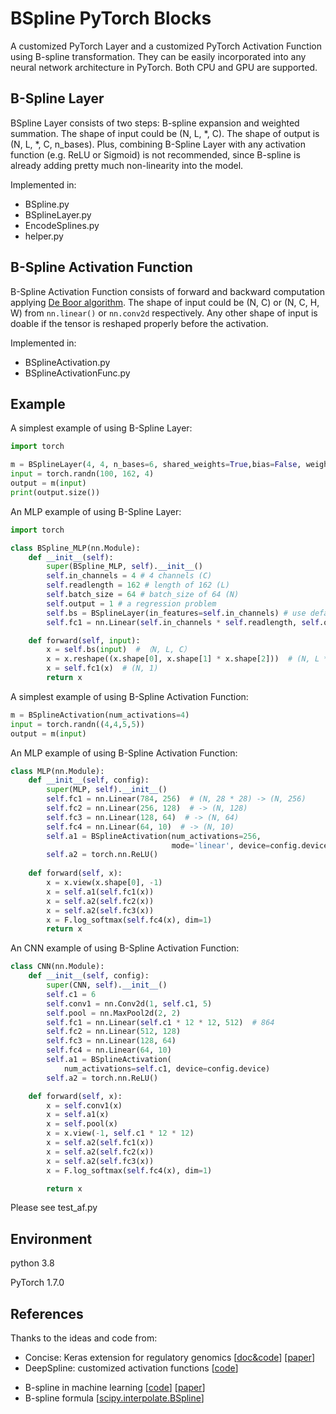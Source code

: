 # BSpline PyTorch Blocks

A customized PyTorch Layer and a customized PyTorch Activation Function using B-spline transformation. They can be easily incorporated into any neural network architecture in PyTorch. Both CPU and GPU are supported.



## B-Spline Layer

BSpline Layer consists of two steps: B-spline expansion and weighted summation. The shape of input could be (N, L, *, C). The shape of output is (N, L, *, C, n_bases). Plus, combining B-Spline Layer with any activation function (e.g. ReLU or Sigmoid) is not recommended, since B-spline is already adding pretty much non-linearity into the model.

Implemented in:

* BSpline.py
* BSplineLayer.py
* EncodeSplines.py
* helper.py



## B-Spline Activation Function

B-Spline Activation Function consists of forward and backward computation applying [De Boor algorithm](https://en.wikipedia.org/wiki/De_Boor%27s_algorithm). The shape of input could be (N, C) or (N, C, H, W) from `nn.linear()` or `nn.conv2d` respectively. Any other shape of input is doable if the tensor is reshaped properly before the activation.

Implemented in:

* BSplineActivation.py
* BSplineActivationFunc.py



## Example

A simplest example of using B-Spline Layer:

```python
import torch

m = BSplineLayer(4, 4, n_bases=6, shared_weights=True,bias=False, weighted_sum=False)
input = torch.randn(100, 162, 4)
output = m(input)
print(output.size())
```

An MLP example of using B-Spline Layer:

```python
import torch

class BSpline_MLP(nn.Module): 
    def __init__(self):
        super(BSpline_MLP, self).__init__()
        self.in_channels = 4 # 4 channels (C)
        self.readlength = 162 # length of 162 (L)
        self.batch_size = 64 # batch_size of 64 (N)
        self.output = 1 # a regression problem
        self.bs = BSplineLayer(in_features=self.in_channels) # use default values for other arguments
        self.fc1 = nn.Linear(self.in_channels * self.readlength, self.output)

    def forward(self, input):
        x = self.bs(input)  # （N, L, C）
        x = x.reshape((x.shape[0], x.shape[1] * x.shape[2]))  # (N, L * C)
        x = self.fc1(x)  # (N, 1)
        return x
```



A simplest example of using B-Spline Activation Function:

```python
m = BSplineActivation(num_activations=4)
input = torch.randn((4,4,5,5))
output = m(input)
```



An MLP example of using B-Spline Activation Function:

```python
class MLP(nn.Module):
    def __init__(self, config):
        super(MLP, self).__init__()
        self.fc1 = nn.Linear(784, 256)  # (N, 28 * 28) -> (N, 256)
        self.fc2 = nn.Linear(256, 128)  # -> (N, 128)
        self.fc3 = nn.Linear(128, 64)  # -> (N, 64)
        self.fc4 = nn.Linear(64, 10)  # -> (N, 10)
        self.a1 = BSplineActivation(num_activations=256,
                                    mode='linear', device=config.device)
        self.a2 = torch.nn.ReLU()
        
    def forward(self, x):
        x = x.view(x.shape[0], -1)
        x = self.a1(self.fc1(x))
        x = self.a2(self.fc2(x))
        x = self.a2(self.fc3(x))
        x = F.log_softmax(self.fc4(x), dim=1)
        return x
```



An CNN example of using B-Spline Activation Function:

```python
class CNN(nn.Module):
    def __init__(self, config):
        super(CNN, self).__init__()
        self.c1 = 6
        self.conv1 = nn.Conv2d(1, self.c1, 5)
        self.pool = nn.MaxPool2d(2, 2)
        self.fc1 = nn.Linear(self.c1 * 12 * 12, 512)  # 864
        self.fc2 = nn.Linear(512, 128)
        self.fc3 = nn.Linear(128, 64)
        self.fc4 = nn.Linear(64, 10)
        self.a1 = BSplineActivation(
            num_activations=self.c1, device=config.device)
        self.a2 = torch.nn.ReLU()

    def forward(self, x):
        x = self.conv1(x)
        x = self.a1(x)
        x = self.pool(x)
        x = x.view(-1, self.c1 * 12 * 12)
        x = self.a2(self.fc1(x))
        x = self.a2(self.fc2(x))
        x = self.a2(self.fc3(x))
        x = F.log_softmax(self.fc4(x), dim=1)

        return x
```

Please see test_af.py



## Environment

python 3.8

PyTorch 1.7.0



## References

Thanks to the ideas and code from:

- Concise: Keras extension for regulatory genomics [[doc&code](https://www.cmm.in.tum.de/public/docs/concise/)] [[paper](https://www.ncbi.nlm.nih.gov/pmc/articles/PMC5905632/)]
- DeepSpline: customized activation functions [[code](https://github.com/joaquimcampos/DeepSplines/tree/32e54e5de5a20e6c45ebf14e7501562170277715)]

* B-spline in machine learning [[code](https://github.com/AndreDouzette/BsplineNetworks)] [[paper](https://www.duo.uio.no/bitstream/handle/10852/61162/thesisDouzette.pdf?sequence=1)]
* B-spline formula [[scipy.interpolate.BSpline](https://docs.scipy.org/doc/scipy/reference/generated/scipy.interpolate.BSpline.html#scipy.interpolate.BSpline)] 

 